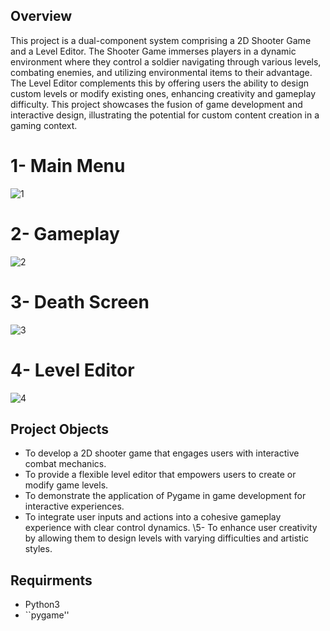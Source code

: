 ## Overview
This project is a dual-component system comprising a 2D Shooter Game and a Level Editor. The Shooter Game immerses players in a dynamic environment where they control a soldier navigating through various levels, combating enemies, and utilizing environmental items to their advantage. The Level Editor complements this by offering users the ability to design custom levels or modify existing ones, enhancing creativity and gameplay difficulty. This project showcases the fusion of game development and interactive design, illustrating the potential for custom content creation in a gaming context.

# 1- Main Menu
![1](https://github.com/user-attachments/assets/e3263d6d-e8d8-4629-8408-49f3cfa66ad3)

# 2- Gameplay
![2](https://github.com/user-attachments/assets/05cfc0a0-4e31-431a-a89b-ee99bd579d43)

# 3- Death Screen
![3](https://github.com/user-attachments/assets/3e592f33-fdc7-4206-a8d2-4ef5fdb758a0)

# 4- Level Editor
![4](https://github.com/user-attachments/assets/7257303e-e812-4d39-a78c-3f1d15b11c58)

## Project Objects
 - To develop a 2D shooter game that engages users with interactive combat mechanics.
 - To provide a flexible level editor that empowers users to create or modify game levels.
 - To demonstrate the application of Pygame in game development for interactive experiences.
 - To integrate user inputs and actions into a cohesive gameplay experience with clear control dynamics.
\5- To enhance user creativity by allowing them to design levels with varying difficulties and artistic styles.

## Requirments
- Python3
- ``pygame''
